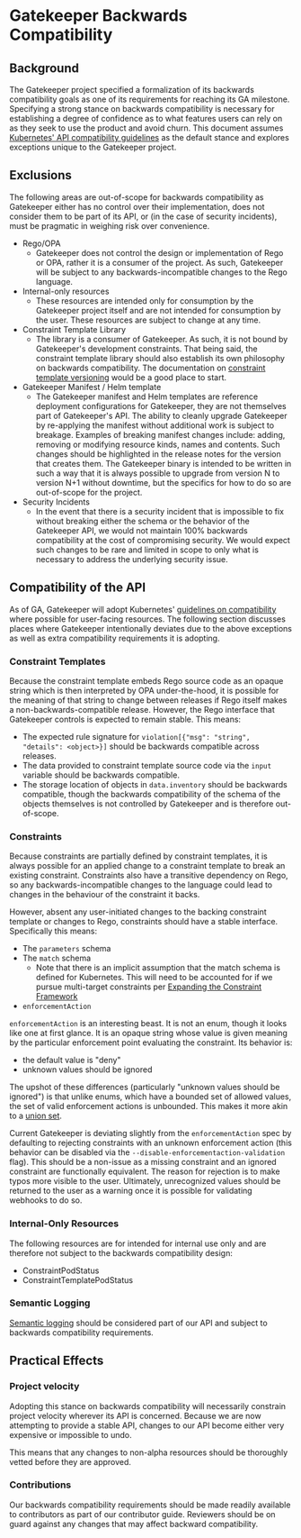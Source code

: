 # Gatekeeper Backwards Compatibility

## Background
The Gatekeeper project specified a formalization of its backwards compatibility
goals as one of its requirements for reaching its GA milestone. Specifying a
strong stance on backwards compatibility is necessary for establishing a degree
of confidence as to what features users can rely on as they seek to use the
product and avoid churn. This document assumes
[Kubernetes' API compatibility guidelines](https://github.com/kubernetes/community/blob/master/contributors/devel/sig-architecture/api_changes.md#on-compatibility)
as the default stance and explores exceptions unique to the Gatekeeper project.

## Exclusions
The following areas are out-of-scope for backwards compatibility as Gatekeeper
either has no control over their implementation, does not consider them to be
part of its API, or (in the case of security incidents), must be pragmatic in
weighing risk over convenience.

   * Rego/OPA
      * Gatekeeper does not control the design or implementation of Rego or OPA,
         rather it is a consumer of the project. As such, Gatekeeper will be
         subject to any backwards-incompatible changes to the Rego language.
   * Internal-only resources
      * These resources are intended only for consumption by the Gatekeeper
         project itself and are not intended for consumption by the user.
         These resources are subject to change at any time.
   * Constraint Template Library
      * The library is a consumer of Gatekeeper. As such, it is not bound by
         Gatekeeper's development constraints. That being said, the constraint
         template library should also establish its own philosophy on backwards
         compatibility. The documentation on
         [constraint template versioning](https://docs.google.com/document/d/1vB_2wm60WCVLXoegMrupqwqKAuW6gbwEIxg3vBQj6cs/edit#heading=h.t8fo692xfexq)
         would be a good place to start.
   * Gatekeeper Manifest / Helm template
      * The Gatekeeper manifest and Helm templates are reference deployment
      configurations for Gatekeeper, they are not themselves part of
      Gatekeeper's API. The ability to cleanly upgrade Gatekeeper by re-applying
      the manifest without additional work is subject to breakage. Examples of
      breaking manifest changes include: adding, removing or modifying resource
      kinds, names and contents. Such changes should be highlighted in the
      release notes for the version that creates them. The Gatekeeper binary is
      intended to be written in such a way that it is always possible to upgrade
      from version N to version N+1 without downtime, but the specifics for how
      to do so are out-of-scope for the project.
   * Security Incidents
      * In the event that there is a security incident that is impossible to fix
        without breaking either the schema or the behavior of the Gatekeeper
        API, we would not maintain 100% backwards compatibility at the cost of
        compromising security. We would expect such changes to be rare and
        limited in scope to only what is necessary to address the underlying
        security issue.

## Compatibility of the API
As of GA, Gatekeeper will adopt Kubernetes'
[guidelines on compatibility](https://github.com/kubernetes/community/blob/master/contributors/devel/sig-architecture/api_changes.md#on-compatibility)
where possible for user-facing resources. The following section discusses places
where Gatekeeper intentionally deviates due to the above exceptions as well as
extra compatibility requirements it is adopting.

### Constraint Templates
Because the constraint template embeds Rego source code as an opaque string
which is then interpreted by OPA under-the-hood, it is possible for the meaning
of that string to change between releases if Rego itself makes a
non-backwards-compatible release. However, the Rego interface that Gatekeeper
controls is expected to remain stable. This means:

   * The expected rule signature for `violation[{"msg": "string", "details": <object>}]`
     should be backwards compatible across releases.
   * The data provided to constraint template source code via the `input` variable
     should be backwards compatible.
   * The storage location of objects in `data.inventory` should be backwards
     compatible, though the backwards compatibility of the schema of the objects
     themselves is not controlled by Gatekeeper and is therefore out-of-scope.

### Constraints
Because constraints are partially defined by constraint templates, it is always
possible for an applied change to a constraint template to break an existing
constraint. Constraints also have a transitive dependency on Rego, so any
backwards-incompatible changes to the language could lead to changes in the
behaviour of the constraint it backs.

However, absent any user-initiated changes to the backing constraint template
or changes to Rego, constraints should have a stable interface. Specifically
this means:

   * The `parameters` schema
   * The `match` schema
      * Note that there is an implicit assumption that the match schema is
        defined for Kubernetes. This will need to be accounted for if we pursue
        multi-target constraints per
        [Expanding the Constraint Framework](https://docs.google.com/document/d/12bmUm2cWuIf3DTENX7yXMfvt_vDKBIHrqJ0on5V5sJo/edit)
   * `enforcementAction`

`enforcementAction` is an interesting beast. It is not an enum, though it looks
like one at first glance. It is an opaque string whose value is given meaning by
the particular enforcement point evaluating the constraint. Its behavior is:

   * the default value is "deny"
   * unknown values should be ignored

The upshot of these differences (particularly "unknown values should be ignored")
is that unlike enums, which have a bounded set of allowed values, the set of
valid enforcement actions is unbounded. This makes it more akin to a
[union set](https://github.com/kubernetes/community/blob/master/contributors/devel/sig-architecture/api-conventions.md#unions).

Current Gatekeeper is deviating slightly from the `enforcementAction` spec by
defaulting to rejecting constraints with an unknown enforcement action (this
behavior can be disabled via the `--disable-enforcementaction-validation` flag).
This should be a non-issue as a missing constraint and an ignored constraint are
functionally equivalent. The reason for rejection is to make typos more visible
to the user. Ultimately, unrecognized values should be returned to the user as a
warning once it is possible for validating webhooks to do so.

### Internal-Only Resources
The following resources are for intended for internal use only and are therefore
not subject to the backwards compatibility design:

   * ConstraintPodStatus
   * ConstraintTemplatePodStatus
   
### Semantic Logging
[Semantic logging](https://docs.google.com/document/d/1ap7AKOupNcR_42s8mkSh5FV9eteXTd4VCqelKst73VY/edit)
should be considered part of our API and subject to backwards compatibility
requirements.

## Practical Effects

### Project velocity
Adopting this stance on backwards compatibility will necessarily constrain
project velocity wherever its API is concerned. Because we are now attempting to
provide a stable API, changes to our API become either very expensive or
impossible to undo.

This means that any changes to non-alpha resources should be thoroughly vetted
before they are approved.

### Contributions
Our backwards compatibility requirements should be made readily available to
contributors as part of our contributor guide. Reviewers should be on guard
against any changes that may affect backward compatibility.
